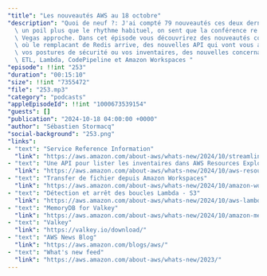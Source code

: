 ```yaml
---
"title": "Les nouveautés AWS au 18 octobre"
"description": "Quoi de neuf ?: J'ai compté 79 nouveautés ces deux dernières semaines,\
  \ un poil plus que le rhythme habituel, on sent que la conférence re:Invent à Las\
  \ Vegas approche. Dans cet épisode vous découvrirez des nouveautés concernant MemoryDB\
  \ où le remplacant de Redis arrive, des nouvelles API qui vont vous aider à automatiser\
  \ vos postures de sécurité ou vos inventaires, des nouvelles concernant le zero\
  \ ETL, Lambda, CodePipeline et Amazon Workspaces "
"episode": !!int "253"
"duration": "00:15:10"
"size": !!int "7355472"
"file": "253.mp3"
"category": "podcasts"
"appleEpisodeId": !!int "1000673539154"
"guests": []
"publication": "2024-10-18 04:00:00 +0000"
"author": "Sébastien Stormacq"
"social-background": "253.png"
"links":
- "text": "Service Reference Information"
  "link": "https://aws.amazon.com/about-aws/whats-new/2024/10/streamline-automation-policy-management-workflows-service-reference-information/"
- "text": "Une API pour lister les inventaires dans AWS Resources Explorer"
  "link": "https://aws.amazon.com/about-aws/whats-new/2024/10/aws-resource-explorer-api-list-resource-inventory/"
- "text": "Transfer de fichier depuis Amazon Workspaces"
  "link": "https://aws.amazon.com/about-aws/whats-new/2024/10/amazon-workspaces-file-transfer-sessions-local-devices/"
- "text": "Détection et arrêt des boucles Lambda - S3"
  "link": "https://aws.amazon.com/about-aws/whats-new/2024/10/aws-lambda-detects-stops-recursive-loops-lambda-s3/"
- "text": "MemoryDB for Valkey"
  "link": "https://aws.amazon.com/about-aws/whats-new/2024/10/amazon-memorydb-valkey/"
- "text": "Valkey"
  "link": "https://valkey.io/download/"
- "text": "AWS News Blog"
  "link": "https://aws.amazon.com/blogs/aws/"
- "text": "What's new feed"
  "link": "https://aws.amazon.com/about-aws/whats-new/2023/"
---
```

